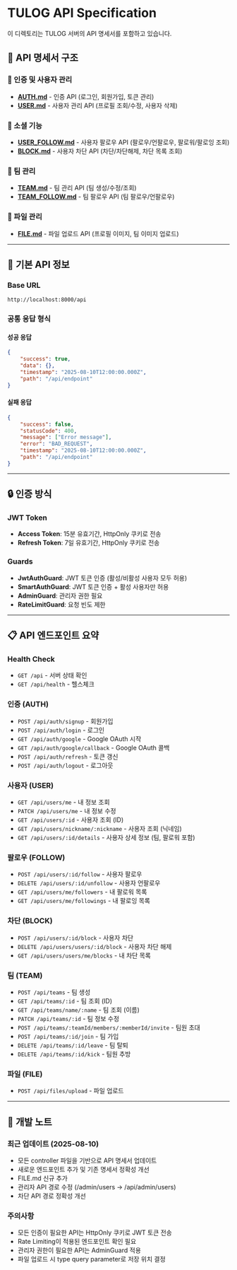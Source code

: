 # TULOG API Specification

이 디렉토리는 TULOG 서버의 API 명세서를 포함하고 있습니다.

## 📁 API 명세서 구조

### 🔐 인증 및 사용자 관리

-   **[AUTH.md](./AUTH.md)** - 인증 API (로그인, 회원가입, 토큰 관리)
-   **[USER.md](./USER.md)** - 사용자 관리 API (프로필 조회/수정, 사용자 삭제)

### 👥 소셜 기능

-   **[USER_FOLLOW.md](./USER_FOLLOW.md)** - 사용자 팔로우 API (팔로우/언팔로우, 팔로워/팔로잉 조회)
-   **[BLOCK.md](./BLOCK.md)** - 사용자 차단 API (차단/차단해제, 차단 목록 조회)

### 🏢 팀 관리

-   **[TEAM.md](./TEAM.md)** - 팀 관리 API (팀 생성/수정/조회)
-   **[TEAM_FOLLOW.md](./TEAM_FOLLOW.md)** - 팀 팔로우 API (팀 팔로우/언팔로우)

### 📁 파일 관리

-   **[FILE.md](./FILE.md)** - 파일 업로드 API (프로필 이미지, 팀 이미지 업로드)

---

## 🔗 기본 API 정보

### Base URL

```
http://localhost:8000/api
```

### 공통 응답 형식

#### 성공 응답

```json
{
    "success": true,
    "data": {},
    "timestamp": "2025-08-10T12:00:00.000Z",
    "path": "/api/endpoint"
}
```

#### 실패 응답

```json
{
    "success": false,
    "statusCode": 400,
    "message": ["Error message"],
    "error": "BAD_REQUEST",
    "timestamp": "2025-08-10T12:00:00.000Z",
    "path": "/api/endpoint"
}
```

---

## 🔒 인증 방식

### JWT Token

-   **Access Token**: 15분 유효기간, HttpOnly 쿠키로 전송
-   **Refresh Token**: 7일 유효기간, HttpOnly 쿠키로 전송

### Guards

-   **JwtAuthGuard**: JWT 토큰 인증 (활성/비활성 사용자 모두 허용)
-   **SmartAuthGuard**: JWT 토큰 인증 + 활성 사용자만 허용
-   **AdminGuard**: 관리자 권한 필요
-   **RateLimitGuard**: 요청 빈도 제한

---

## 📋 API 엔드포인트 요약

### Health Check

-   `GET /api` - 서버 상태 확인
-   `GET /api/health` - 헬스체크

### 인증 (AUTH)

-   `POST /api/auth/signup` - 회원가입
-   `POST /api/auth/login` - 로그인
-   `GET /api/auth/google` - Google OAuth 시작
-   `GET /api/auth/google/callback` - Google OAuth 콜백
-   `POST /api/auth/refresh` - 토큰 갱신
-   `POST /api/auth/logout` - 로그아웃

### 사용자 (USER)

-   `GET /api/users/me` - 내 정보 조회
-   `PATCH /api/users/me` - 내 정보 수정
-   `GET /api/users/:id` - 사용자 조회 (ID)
-   `GET /api/users/nickname/:nickname` - 사용자 조회 (닉네임)
-   `GET /api/users/:id/details` - 사용자 상세 정보 (팀, 팔로워 포함)

### 팔로우 (FOLLOW)

-   `POST /api/users/:id/follow` - 사용자 팔로우
-   `DELETE /api/users/:id/unfollow` - 사용자 언팔로우
-   `GET /api/users/me/followers` - 내 팔로워 목록
-   `GET /api/users/me/followings` - 내 팔로잉 목록

### 차단 (BLOCK)

-   `POST /api/users/:id/block` - 사용자 차단
-   `DELETE /api/users/users/:id/block` - 사용자 차단 해제
-   `GET /api/users/users/me/blocks` - 내 차단 목록

### 팀 (TEAM)

-   `POST /api/teams` - 팀 생성
-   `GET /api/teams/:id` - 팀 조회 (ID)
-   `GET /api/teams/name/:name` - 팀 조회 (이름)
-   `PATCH /api/teams/:id` - 팀 정보 수정
-   `POST /api/teams/:teamId/members/:memberId/invite` - 팀원 초대
-   `POST /api/teams/:id/join` - 팀 가입
-   `DELETE /api/teams/:id/leave` - 팀 탈퇴
-   `DELETE /api/teams/:id/kick` - 팀원 추방

### 파일 (FILE)

-   `POST /api/files/upload` - 파일 업로드

---

## 📝 개발 노트

### 최근 업데이트 (2025-08-10)

-   모든 controller 파일을 기반으로 API 명세서 업데이트
-   새로운 엔드포인트 추가 및 기존 명세서 정확성 개선
-   FILE.md 신규 추가
-   관리자 API 경로 수정 (/admin/users → /api/admin/users)
-   차단 API 경로 정확성 개선

### 주의사항

-   모든 인증이 필요한 API는 HttpOnly 쿠키로 JWT 토큰 전송
-   Rate Limiting이 적용된 엔드포인트 확인 필요
-   관리자 권한이 필요한 API는 AdminGuard 적용
-   파일 업로드 시 type query parameter로 저장 위치 결정
